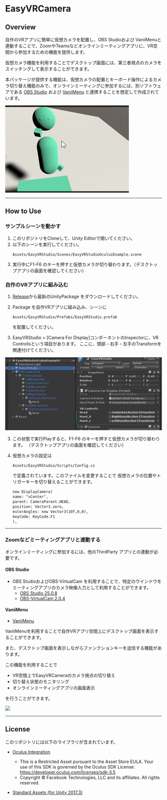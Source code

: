 # EasyVRCamera

## Overview

自作のVRアプリに簡単に仮想カメラを配置し、OBS Studioおよび VaniiMenuと連動することで、ZoomやTeamsなどオンラインミーティングアプリに、VR空間から参加するための機能を提供します。


仮想カメラ機能を利用することでデスクトップ画面には、第三者視点のカメラをスイッチングして表示することができます。

本パッケージが提供する機能は、仮想カメラの配置とキーボード操作によるカメラ切り替え機能のみで、オンラインミーティングに参加するには、別ソフトウェアである [OBS Studio](https://obsproject.com/ja/download) および [VaniiMenu](https://sabowl.sakura.ne.jp/gpsnmeajp/unity/vaniimenu/) と連携することを想定して作成されています。

<img src="docs/images/EasyVRStudio.gif"/>

----

## How to Use
### サンプルシーンを動かす
1. このリポジトリをCloneして、Unity Editorで開いてください。
2. 以下のシーンを実行してください。
    ```
    Assets/EasyVRStudio/Scenes/EasyVRStudioOculusExample.scene
    ```
3. 実行中にF1-F6 のキーを押すと仮想カメラが切り替わります。（デスクトップアプリの画面を確認してください）


### 自作のVRアプリに組み込む
1. [Release](https://github.com/the6th/EasyVRStudio/releases)から最新のUnityPackage をダウンロードしてください。
2. Package を自作VRアプリに組み込み、シーンに
    ```
    Assets/EasyVRStudio/Prefabs/EasyVRStudio.prefab
    ```
    を配置してください。

3. EasyVRStudio > [Camera For Display]コンポーネントのInspectorに、VR Controllsという項目があります。
ここに、頭部・右手・左手のTransformを関連付けてください。
<img src="docs/images/EasyVRStudio.Inspector.png"/>

3. この状態で実行Playすると、F1-F6 のキーを押すと仮想カメラが切り替わります。
（デスクトップアプリの画面を確認してください）

4. 仮想カメラの設定は
    ```
    Assets/EasyVRStudio/Scripts/Config.cs
    ```
    で定義されています。このファイルを変更することで
    仮想カメラの位置やトリガーキーを切り替えることができます。

    ```
    new DisplayCamera(
    name: "vCenter",
    parent: CameraParent.HEAD,
    position: Vector3.zero,
    eulerAngles: new Vector3(10f,0,0),
    keyCode: KeyCode.F1
    ),
    ```

---

### Zoomなどミーティングアプリと連動する
オンラインミーティングに参加するには、他のThirdParty アプリとの連動が必要です。

#### OBS Studio
* OBS StudioおよびOBS-VirtualCam を利用することで、特定のウインドウをミーティングアプリのカメラ映像入力として利用することができます。
   - [OBS Studio 25.0.8](https://obsproject.com/ja/download)
   - [OBS-VirtualCam 2.0.4](https://obsproject.com/forum/resources/obs-virtualcam.539/)

#### VaniiMenu

* [VaniiMenu](https://sabowl.sakura.ne.jp/gpsnmeajp/unity/vaniimenu/)

VaniiMenuを利用することで自作VRアプリ空間上にデスクトップ画面を表示することができます。

また、デスクトップ画面を表示しながらファンクションキーを送信する機能があります。



この機能を利用することで

* VR空間上でEasyVRCameraのカメラ視点の切り替え
* 切り替え状態のモニタリング
* オンラインミーティングアプリの画面表示

を行うことができます。

<img src="docs/images/VaniiMenu.gif"/>

----

## License
このリポジトリには以下のライブラリが含まれています。

* [Oculus Integration](https://assetstore.unity.com/packages/tools/integration/oculus-integration-82022)
   - This is a Restricted Asset pursuant to the Asset Store EULA. Your use of this SDK is governed by the Oculus SDK License:
https://developer.oculus.com/licenses/sdk-3.5
   - Copyright © Facebook Technologies, LLC and its affiliates. All rights reserved.

* [Standard Assets (for Unity 2017.3)](https://assetstore.unity.com/packages/essentials/asset-packs/standard-assets-for-unity-2017-3-32351)

